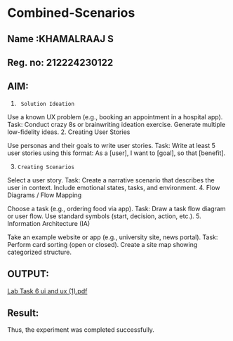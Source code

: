 # Combined-Scenarios
## Name :KHAMALRAAJ S
## Reg. no: 212224230122
## AIM:
1.      Solution Ideation

Use a known UX problem (e.g., booking an appointment in a hospital app).
Task:
Conduct crazy 8s or brainwriting ideation exercise.
Generate multiple low-fidelity ideas.
2.     Creating User Stories

Use personas and their goals to write user stories.
Task:
Write at least 5 user stories using this format:
As a [user], I want to [goal], so that [benefit].

3.     Creating Scenarios

Select a user story.
Task:
Create a narrative scenario that describes the user in context.
Include emotional states, tasks, and environment.
4.     Flow Diagrams / Flow Mapping

 Choose a task (e.g., ordering food via app).
Task:
Draw a task flow diagram or user flow.
Use standard symbols (start, decision, action, etc.).
5.     Information Architecture (IA)

Take an example website or app (e.g., university site, news portal).
Task:
Perform card sorting (open or closed).
Create a site map showing categorized structure.
## OUTPUT:
[Lab Task 6 ui and ux (1).pdf](https://github.com/user-attachments/files/20507056/Lab.Task.6.ui.and.ux.1.pdf)

## Result:
Thus, the experiment was completed successfully.
